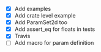 - [x] Add examples
- [x] Add crate level example
- [x] Add ParamSet2d too
- [x] Add assert_eq for floats in tests
- [x] Travis
- [ ] Add macro for param definition
